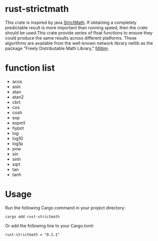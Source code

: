 # rust-strictmath
This crate is inspired by java  [StrictMath](https://github.com/openjdk/jdk/blob/jdk8-b120/jdk/src/share/native/java/lang/StrictMath.c). If obtaining a completely predictable result is more important than running speed, then the crate should be used.This crate provide series of float functions to ensure they could produce the same results across different platforms. These algorithms are available from the well-known network library netlib as the package "Freely Distributable Math Library," [fdlibm](https://netlib.org/fdlibm/). 

# function list
- acos
- asin
- atan
- atan2
- cbrt
- cos
- cosh
- exp
- expm1
- hypot
- log
- log10
- log1p
- pow
- sin
- sinh
- sqrt
- tan
- tanh

# Usage

Run the following Cargo command in your project directory:
```
cargo add rust-strictmath
```


Or add the following line to your Cargo.toml:
```
rust-strictmath = "0.1.1"
```
